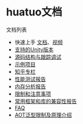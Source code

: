 # huatuo文档

文档列表

- 快速上手 [文档](start_up.md)、[视频](start_up.md)
- [支持的Unity版本](support_versions.md)
- [源码结构与跟踪调试](source_inspect.md)
- [示例项目](https://github.com/focus-creative-games/huatuo_trial)
- [知乎专栏](https://www.zhihu.com/column/c_1489549396035870720)
- [性能测试报告](./benchmark.md)
- [内存分析报告](./memory.md)
- [限制和注意事项](./limit.md)
- [常用框架和库的兼容性报告](compatible.md)
- [FAQ](./FAQ.md)
- [AOT泛型限制及原理介绍](generic_limit.md)
